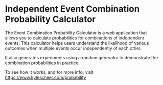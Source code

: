 # Independent Event Combination Probability Calculator
The Event Combination Probability Calculator is a web application that allows you to calculate probabilities for combinations of independent events. This calculator helps users understand the likelihood of various outcomes when multiple events occur independently of each other.

It also generates experiments using a random generator to demonstrate the combination probabilities in practice.

To see how it works, and for more info, visit https://www.kylescheer.com/probability
